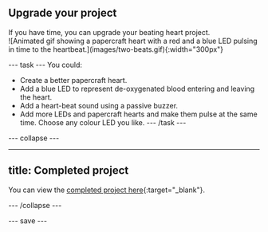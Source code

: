 ## Upgrade your project

<div style="display: flex; flex-wrap: wrap">
<div style="flex-basis: 200px; flex-grow: 1; margin-right: 15px;">
If you have time, you can upgrade your beating heart project. 
</div>
<div>
![Animated gif showing a papercraft heart with a red and a blue LED pulsing in time to the heartbeat.](images/two-beats.gif){:width="300px"}
</div>
</div>

--- task ---
You could:
+ Create a better papercraft heart. 
+ Add a blue LED to represent de-oxygenated blood entering and leaving the heart. 
+ Add a heart-beat sound using a passive buzzer.
+ Add more LEDs and papercraft hearts and make them pulse at the same time. Choose any colour LED you like.
--- /task ---

--- collapse ---

---
title: Completed project
---

You can view the [completed project here](https://rpf.io/p/en/beating-heart-get){:target="_blank"}.

--- /collapse ---

--- save ---
